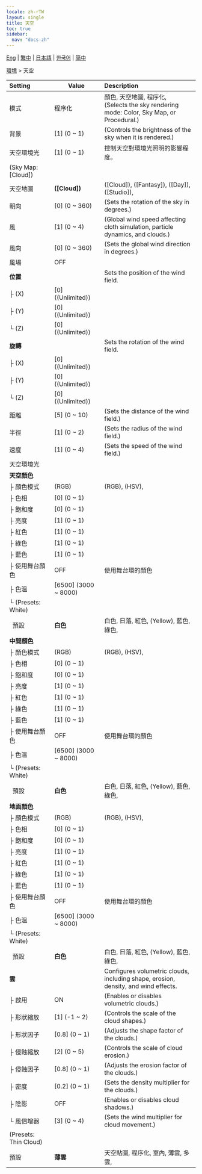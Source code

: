 ```yaml
---
locale: zh-rTW
layout: single
title: 天空
toc: true
sidebar:
  nav: "docs-zh"
---
```

[Eng](/dancexr/menu/2025.4/scene/sky) | [繁中](/tw/dancexr/menu/2025.4/scene/sky) | [日本語](/jp/dancexr/menu/2025.4/scene/sky) | [한국어](/kr/dancexr/menu/2025.4/scene/sky) | [简中](/zh/dancexr/menu/2025.4/scene/sky)

[環境](../menu#環境) > 天空



| Setting | Value | Description |
| :--- | --- | :--- |
| 模式 | 程序化 | 顏色, 天空地圖, 程序化, <br/>(Selects the sky rendering mode: Color, Sky Map, or Procedural.)
| 背景 | [1] (0 ~ 1) | (Controls the brightness of the sky when it is rendered.)
| 天空環境光 | [1] (0 ~ 1) | 控制天空對環境光照明的影響程度。
| (Sky Map: [Cloud]) || 
| 天空地圖 | **([Cloud])** | ([Cloud]), ([Fantasy]), ([Day]), ([Studio]),  |
| 朝向 | [0] (0 ~ 360) | (Sets the rotation of the sky in degrees.)
| 風 | [1] (0 ~ 4) | (Global wind speed affecting cloth simulation, particle dynamics, and clouds.)
| 風向 | [0] (0 ~ 360) | (Sets the global wind direction in degrees.)
| 風場 | OFF | 
| **位置** | | Sets the position of the wind field.
| ├&nbsp;(X) | [0] ((Unlimited)) | 
| ├&nbsp;(Y) | [0] ((Unlimited)) | 
| └&nbsp;(Z) | [0] ((Unlimited)) | 
| **旋轉** | | Sets the rotation of the wind field.
| ├&nbsp;(X) | [0] ((Unlimited)) | 
| ├&nbsp;(Y) | [0] ((Unlimited)) | 
| └&nbsp;(Z) | [0] ((Unlimited)) | 
| 距離 | [5] (0 ~ 10) | (Sets the distance of the wind field.)
| 半徑 | [1] (0 ~ 2) | (Sets the radius of the wind field.)
| 速度 | [1] (0 ~ 4) | (Sets the speed of the wind field.)
| 天空環境光 || 
| **天空顏色** | | 
| ├&nbsp;顏色模式 | (RGB) | (RGB), (HSV), 
| ├&nbsp;色相 | [0] (0 ~ 1) | 
| ├&nbsp;飽和度 | [0] (0 ~ 1) | 
| ├&nbsp;亮度 | [1] (0 ~ 1) | 
| ├&nbsp;紅色 | [1] (0 ~ 1) | 
| ├&nbsp;綠色 | [1] (0 ~ 1) | 
| ├&nbsp;藍色 | [1] (0 ~ 1) | 
| ├&nbsp;使用舞台顏色 | OFF | 使用舞台環的顏色
| ├&nbsp;色溫 | [6500] (3000 ~ 8000) | 
| └&nbsp;(Presets: White) || 
| &nbsp;&nbsp;預設 | **白色** | 白色, 日落, 紅色, (Yellow), 藍色, 綠色,  |
| **中間顏色** | | 
| ├&nbsp;顏色模式 | (RGB) | (RGB), (HSV), 
| ├&nbsp;色相 | [0] (0 ~ 1) | 
| ├&nbsp;飽和度 | [0] (0 ~ 1) | 
| ├&nbsp;亮度 | [1] (0 ~ 1) | 
| ├&nbsp;紅色 | [1] (0 ~ 1) | 
| ├&nbsp;綠色 | [1] (0 ~ 1) | 
| ├&nbsp;藍色 | [1] (0 ~ 1) | 
| ├&nbsp;使用舞台顏色 | OFF | 使用舞台環的顏色
| ├&nbsp;色溫 | [6500] (3000 ~ 8000) | 
| └&nbsp;(Presets: White) || 
| &nbsp;&nbsp;預設 | **白色** | 白色, 日落, 紅色, (Yellow), 藍色, 綠色,  |
| **地面顏色** | | 
| ├&nbsp;顏色模式 | (RGB) | (RGB), (HSV), 
| ├&nbsp;色相 | [0] (0 ~ 1) | 
| ├&nbsp;飽和度 | [0] (0 ~ 1) | 
| ├&nbsp;亮度 | [1] (0 ~ 1) | 
| ├&nbsp;紅色 | [1] (0 ~ 1) | 
| ├&nbsp;綠色 | [1] (0 ~ 1) | 
| ├&nbsp;藍色 | [1] (0 ~ 1) | 
| ├&nbsp;使用舞台顏色 | OFF | 使用舞台環的顏色
| ├&nbsp;色溫 | [6500] (3000 ~ 8000) | 
| └&nbsp;(Presets: White) || 
| &nbsp;&nbsp;預設 | **白色** | 白色, 日落, 紅色, (Yellow), 藍色, 綠色,  |
| **雲** | | Configures volumetric clouds, including shape, erosion, density, and wind effects.
| ├&nbsp;啟用 | ON | (Enables or disables volumetric clouds.)
| ├&nbsp;形狀縮放 | [1] (-1 ~ 2) | (Controls the scale of the cloud shapes.)
| ├&nbsp;形狀因子 | [0.8] (0 ~ 1) | (Adjusts the shape factor of the clouds.)
| ├&nbsp;侵蝕縮放 | [2] (0 ~ 5) | (Controls the scale of cloud erosion.)
| ├&nbsp;侵蝕因子 | [0.8] (0 ~ 1) | (Adjusts the erosion factor of the clouds.)
| ├&nbsp;密度 | [0.2] (0 ~ 1) | (Sets the density multiplier for the clouds.)
| ├&nbsp;陰影 | OFF | (Enables or disables cloud shadows.)
| └&nbsp;風倍增器 | [3] (0 ~ 4) | (Sets the wind multiplier for cloud movement.)
| (Presets: Thin Cloud) || 
| 預設 | **薄雲** | 天空貼圖, 程序化, 室內, 薄雲, 多雲,  |
